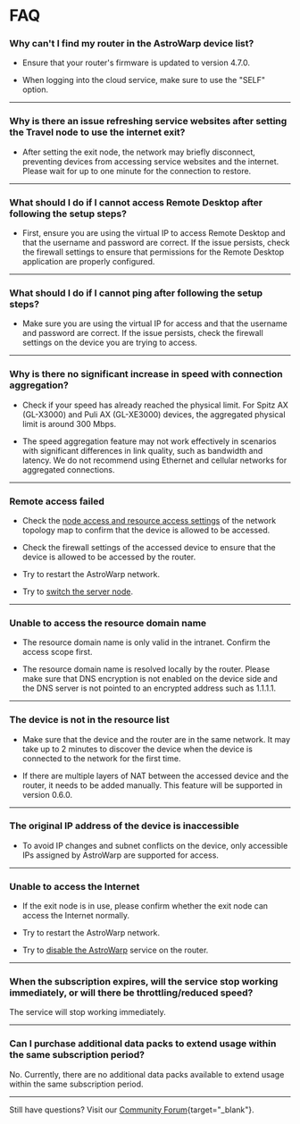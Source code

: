 # FAQ

### **Why can't I find my router in the AstroWarp device list?**

* Ensure that your router's firmware is updated to version 4.7.0.

* When logging into the cloud service, make sure to use the "SELF" option.

---

### **Why is there an issue refreshing service websites after setting the Travel node to use the internet exit?**

* After setting the exit node, the network may briefly disconnect, preventing devices from accessing service websites and the internet. Please wait for up to one minute for the connection to restore.

---

### **What should I do if I cannot access Remote Desktop after following the setup steps?**

* First, ensure you are using the virtual IP to access Remote Desktop and that the username and password are correct. If the issue persists, check the firewall settings to ensure that permissions for the Remote Desktop application are properly configured.

---

### **What should I do if I cannot ping after following the setup steps?**

* Make sure you are using the virtual IP for access and that the username and password are correct. If the issue persists, check the firewall settings on the device you are trying to access.

---

### **Why is there no significant increase in speed with connection aggregation?**

* Check if your speed has already reached the physical limit. For Spitz AX (GL-X3000) and Puli AX (GL-XE3000) devices, the aggregated physical limit is around 300 Mbps.

* The speed aggregation feature may not work effectively in scenarios with significant differences in link quality, such as bandwidth and latency. We do not recommend using Ethernet and cellular networks for aggregated connections.

---

### **Remote access failed**

* Check the [node access and resource access settings](../quick_start/index.md/#access-permission-settings) of the network topology map to confirm that the device is allowed to be accessed.

* Check the firewall settings of the accessed device to ensure that the device is allowed to be accessed by the router.

* Try to restart the AstroWarp network.

* Try to [switch the server node](../quick_start/index.md/#switch-cloud-node-location).

---

### **Unable to access the resource domain name**

* The resource domain name is only valid in the intranet. Confirm the access scope first.

* The resource domain name is resolved locally by the router. Please make sure that DNS encryption is not enabled on the device side and the DNS server is not pointed to an encrypted address such as 1.1.1.1.

---

### **The device is not in the resource list**

* Make sure that the device and the router are in the same network. It may take up to 2 minutes to discover the device when the device is connected to the network for the first time.

* If there are multiple layers of NAT between the accessed device and the router, it needs to be added manually. This feature will be supported in version 0.6.0.

---

### **The original IP address of the device is inaccessible**

* To avoid IP changes and subnet conflicts on the device, only accessible IPs assigned by AstroWarp are supported for access.

---

### **Unable to access the Internet**

* If the exit node is in use, please confirm whether the exit node can access the Internet normally.

* Try to restart the AstroWarp network.

* Try to [disable the AstroWarp](../quick_start/index.md/#disable-astrowarp-services) service on the router.

---

### **When the subscription expires, will the service stop working immediately, or will there be throttling/reduced speed?**

The service will stop working immediately. 

---

### **Can I purchase additional data packs to extend usage within the same subscription period?**

No. Currently, there are no additional data packs available to extend usage within the same subscription period.

---

Still have questions? Visit our [Community Forum](https://forum.gl-inet.com){target="_blank"}.
